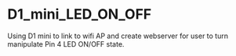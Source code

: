 # D1_mini_LED_ON_OFF
Using D1 mini to link to wifi AP and create webserver for user to turn manipulate Pin 4 LED ON/OFF state.
